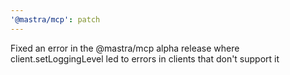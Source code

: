 ```yaml
---
'@mastra/mcp': patch
---
```


Fixed an error in the @mastra/mcp alpha release where client.setLoggingLevel led to errors in clients that don't support it
